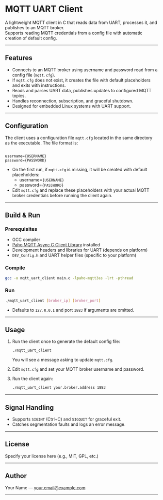 # MQTT UART Client

A lightweight MQTT client in C that reads data from UART, processes it, and publishes to an MQTT broker.  
Supports reading MQTT credentials from a config file with automatic creation of default config.

---

## Features

- Connects to an MQTT broker using username and password read from a config file (`mqtt.cfg`).
- If `mqtt.cfg` does not exist, it creates the file with default placeholders and exits with instructions.
- Reads and parses UART data, publishes updates to configured MQTT topics.
- Handles reconnection, subscription, and graceful shutdown.
- Designed for embedded Linux systems with UART support.

---

## Configuration

The client uses a configuration file `mqtt.cfg` located in the same directory as the executable. The file format is:

```

username={USERNAME}
password={PASSWORD}

````

- On the first run, if `mqtt.cfg` is missing, it will be created with default placeholders:
  - username=`{USERNAME}`
  - password=`{PASSWORD}`
- Edit `mqtt.cfg` and replace these placeholders with your actual MQTT broker credentials before running the client again.

---

## Build & Run

### Prerequisites

- GCC compiler
- [Paho MQTT Async C Client Library](https://www.eclipse.org/paho/clients/c/) installed
- Development headers and libraries for UART (depends on platform)
- `DEV_Config.h` and UART helper files (specific to your platform)

### Compile

```bash
gcc -o mqtt_uart_client main.c -lpaho-mqtt3as -lrt -pthread
````

### Run

```bash
./mqtt_uart_client [broker_ip] [broker_port]
```

* Defaults to `127.0.0.1` and port `1883` if arguments are omitted.

---

## Usage

1. Run the client once to generate the default config file:

   ```bash
   ./mqtt_uart_client
   ```

   You will see a message asking to update `mqtt.cfg`.

2. Edit `mqtt.cfg` and set your MQTT broker username and password.

3. Run the client again:

   ```bash
   ./mqtt_uart_client your.broker.address 1883
   ```

---

## Signal Handling

* Supports `SIGINT` (Ctrl+C) and `SIGQUIT` for graceful exit.
* Catches segmentation faults and logs an error message.

---

## License

Specify your license here (e.g., MIT, GPL, etc.)

---

## Author

Your Name — [your.email@example.com](mailto:your.email@example.com)

---
